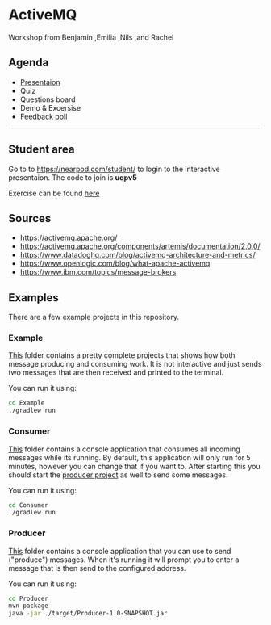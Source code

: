 # ActiveMQ

Workshop from Benjamin ,Emilia ,Nils ,and Rachel

## Agenda

- [Presentaion](ActiveMQ.pptx)
- Quiz
- Questions board
- Demo & Excersise
- Feedback poll

***

## Student area

Go to to https://nearpod.com/student/ to login to the interactive presentaion. The code to join is **uqpv5**

Exercise can be found [here](task.md)

## Sources

- https://activemq.apache.org/
- https://activemq.apache.org/components/artemis/documentation/2.0.0/
- https://www.datadoghq.com/blog/activemq-architecture-and-metrics/
- https://www.openlogic.com/blog/what-apache-activemq
- https://www.ibm.com/topics/message-brokers

## Examples

There are a few example projects in this repository.

### Example

[This](./Example) folder contains a pretty complete projects that shows how both message producing and consuming work.
It is not interactive and just sends two messages that are then received and printed to the terminal.

You can run it using:

```bash
cd Example
./gradlew run
```

### Consumer

[This](./Consumer) folder contains a console application that consumes all incoming messages while its running. 
By default, this application will only run for 5 minutes, however you can change that if you want to.
After starting this you should start the [producer project](#producer) as well to send some messages.

You can run it using:

```bash
cd Consumer
./gradlew run
```

### Producer

[This](./Producer) folder contains a console application that you can use to send ("produce") messages. 
When it's running it will prompt you to enter a message that is then send to the configured address.

You can run it using:

```bash
cd Producer
mvn package
java -jar ./target/Producer-1.0-SNAPSHOT.jar
```
